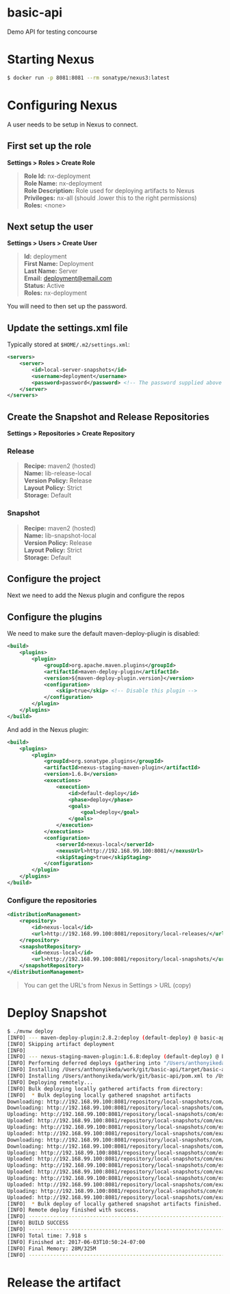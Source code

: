 # basic-api
Demo API for testing concourse

# Starting Nexus
```bash
$ docker run -p 8081:8081 --rm sonatype/nexus3:latest
```
# Configuring Nexus
A user needs to be setup in Nexus to connect.

## First set up the role

<b>Settings > Roles > Create Role</b>

> <b>Role Id:</b> nx-deployment<br/>
> <b>Role Name:</b> nx-deployment<br/>
> <b>Role Description:</b> Role used for deploying artifacts to Nexus<br/>
> <b>Privileges:</b> nx-all (should .lower this to the right permissions)<br/>
> <b>Roles:</b> &lt;none><br/>

## Next setup the user

<b>Settings > Users > Create User</b>

> <b>Id:</b> deployment<br/>
> <b>First Name:</b> Deployment <br/>
> <b>Last Name:</b> Server<br/>
> <b>Email:</b> deployment@email.com<br/>
> <b>Status:</b> Active<br/>
> <b>Roles:</b> nx-deployment

You will need to then set up the password.

## Update the settings.xml file

Typically stored at ```$HOME/.m2/settings.xml```:

```xml
<servers>
    <server>
        <id>local-server-snapshots</id>
        <username>deployment</username>
        <password>password</password> <!-- The password supplied above -->
    </server>
</servers>
```

## Create the Snapshot and Release Repositories

<b>Settings > Repositories > Create Repository</b>

### Release
> <b>Recipe:</b> maven2 (hosted)<br/>
> <b>Name:</b> lib-release-local<br/>
> <b>Version Policy:</b> Release<br/>
> <b>Layout Policy:</b> Strict<br/>
> <b>Storage:</b> Default<br/>

### Snapshot
> <b>Recipe:</b> maven2 (hosted)<br/>
> <b>Name:</b> lib-snapshot-local<br/>
> <b>Version Policy:</b> Release<br/>
> <b>Layout Policy:</b> Strict<br/>
> <b>Storage:</b> Default<br/>


## Configure the project

Next we need to add the Nexus plugin and configure the repos

## Configure the plugins
We need to make sure the default maven-deploy-pliugin is disabled:

```xml
<build>
    <plugins>
        <plugin>
            <groupId>org.apache.maven.plugins</groupId>
            <artifactId>maven-deploy-plugin</artifactId>
            <version>${maven-deploy-plugin.version}</version>
            <configuration>
                <skip>true</skip> <!-- Disable this plugin -->
            </configuration>
        </plugin>
    </plugins>
</build>
```

And add in the Nexus plugin:

```xml
<build>
    <plugins>
        <plugin>
            <groupId>org.sonatype.plugins</groupId>
            <artifactId>nexus-staging-maven-plugin</artifactId>
            <version>1.6.8</version>
            <executions>
                <execution>
                    <id>default-deploy</id>
                    <phase>deploy</phase>
                    <goals>
                        <goal>deploy</goal>
                    </goals>
                </execution>
            </executions>
            <configuration>
                <serverId>nexus-local</serverId>
                <nexusUrl>http://192.168.99.100:8081/</nexusUrl>
                <skipStaging>true</skipStaging>
            </configuration>
        </plugin>
    </plugins>
</build>
```

### Configure the repositories
```xml
<distributionManagement>
    <repository>
        <id>nexus-local</id>
        <url>http://192.168.99.100:8081/repository/local-releases/</url>
    </repository>
    <snapshotRepository>
        <id>nexus-local</id>
        <url>http://192.168.99.100:8081/repository/local-snapshots/</url>
    </snapshotRepository>
</distributionManagement>
```

> You can get the URL's from Nexus in Settings > URL (copy)

# Deploy Snapshot

```bash
$ ./mvnw deploy
[INFO] --- maven-deploy-plugin:2.8.2:deploy (default-deploy) @ basic-api ---
[INFO] Skipping artifact deployment
[INFO] 
[INFO] --- nexus-staging-maven-plugin:1.6.8:deploy (default-deploy) @ basic-api ---
[INFO] Performing deferred deploys (gathering into "/Users/anthonyikeda/work/git/basic-api/target/nexus-staging/deferred")...
[INFO] Installing /Users/anthonyikeda/work/git/basic-api/target/basic-api-0.0.1-SNAPSHOT.jar to /Users/anthonyikeda/work/git/basic-api/target/nexus-staging/deferred/com/example/basic-api/0.0.1-SNAPSHOT/basic-api-0.0.1-SNAPSHOT.jar
[INFO] Installing /Users/anthonyikeda/work/git/basic-api/pom.xml to /Users/anthonyikeda/work/git/basic-api/target/nexus-staging/deferred/com/example/basic-api/0.0.1-SNAPSHOT/basic-api-0.0.1-SNAPSHOT.pom
[INFO] Deploying remotely...
[INFO] Bulk deploying locally gathered artifacts from directory: 
[INFO]  * Bulk deploying locally gathered snapshot artifacts
Downloading: http://192.168.99.100:8081/repository/local-snapshots/com/example/basic-api/0.0.1-SNAPSHOT/maven-metadata.xml
Downloading: http://192.168.99.100:8081/repository/local-snapshots/com/example/basic-api/0.0.1-SNAPSHOT/maven-metadata.xml
Uploading: http://192.168.99.100:8081/repository/local-snapshots/com/example/basic-api/0.0.1-SNAPSHOT/basic-api-0.0.1-20170603.175023-1.jar
Uploaded: http://192.168.99.100:8081/repository/local-snapshots/com/example/basic-api/0.0.1-SNAPSHOT/basic-api-0.0.1-20170603.175023-1.jar (14 MB at 16 MB/s)
Uploading: http://192.168.99.100:8081/repository/local-snapshots/com/example/basic-api/0.0.1-SNAPSHOT/basic-api-0.0.1-20170603.175023-1.pom
Uploaded: http://192.168.99.100:8081/repository/local-snapshots/com/example/basic-api/0.0.1-SNAPSHOT/basic-api-0.0.1-20170603.175023-1.pom (2.5 kB at 12 kB/s)
Downloading: http://192.168.99.100:8081/repository/local-snapshots/com/example/basic-api/maven-metadata.xml
Downloading: http://192.168.99.100:8081/repository/local-snapshots/com/example/basic-api/maven-metadata.xml
Uploading: http://192.168.99.100:8081/repository/local-snapshots/com/example/basic-api/0.0.1-SNAPSHOT/maven-metadata.xml
Uploaded: http://192.168.99.100:8081/repository/local-snapshots/com/example/basic-api/0.0.1-SNAPSHOT/maven-metadata.xml (770 B at 11 kB/s)
Uploading: http://192.168.99.100:8081/repository/local-snapshots/com/example/basic-api/0.0.1-SNAPSHOT/maven-metadata.xml
Uploaded: http://192.168.99.100:8081/repository/local-snapshots/com/example/basic-api/0.0.1-SNAPSHOT/maven-metadata.xml (770 B at 6.9 kB/s)
Uploading: http://192.168.99.100:8081/repository/local-snapshots/com/example/basic-api/maven-metadata.xml
Uploaded: http://192.168.99.100:8081/repository/local-snapshots/com/example/basic-api/maven-metadata.xml (280 B at 2.8 kB/s)
Uploading: http://192.168.99.100:8081/repository/local-snapshots/com/example/basic-api/maven-metadata.xml
Uploaded: http://192.168.99.100:8081/repository/local-snapshots/com/example/basic-api/maven-metadata.xml (280 B at 2.3 kB/s)
[INFO]  * Bulk deploy of locally gathered snapshot artifacts finished.
[INFO] Remote deploy finished with success.
[INFO] ------------------------------------------------------------------------
[INFO] BUILD SUCCESS
[INFO] ------------------------------------------------------------------------
[INFO] Total time: 7.918 s
[INFO] Finished at: 2017-06-03T10:50:24-07:00
[INFO] Final Memory: 28M/325M
[INFO] ------------------------------------------------------------------------
```

# Release the artifact
